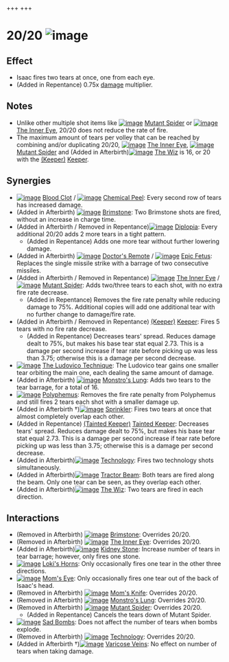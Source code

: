 +++
+++

 # 20/20 ![image](/image/20/20.png) 

Effect
--------


* Isaac fires two tears at once, one from each eye.
* (Added in Repentance) 0.75x [damage](/wiki/Damage "Damage") multiplier.


Notes
-------


* Unlike other multiple shot items like [![image](/image/Mutant_Spider.png)](/wiki/Mutant_Spider "Mutant Spider") [Mutant Spider](/wiki/Mutant_Spider "Mutant Spider") or [![image](/image/The_Inner_Eye.png)](/wiki/The_Inner_Eye "The Inner Eye") [The Inner Eye](/wiki/The_Inner_Eye "The Inner Eye"), 20/20 does not reduce the rate of fire.
* The maximum amount of tears per volley that can be reached by combining and/or duplicating 20/20, [![image](/image/The_Inner_Eye.png)](/wiki/The_Inner_Eye "The Inner Eye") [The Inner Eye](/wiki/The_Inner_Eye "The Inner Eye"), [![image](/image/Mutant_Spider.png)](/wiki/Mutant_Spider "Mutant Spider") [Mutant Spider](/wiki/Mutant_Spider "Mutant Spider") and (Added in Afterbirth)[![image](/image/The_Wiz.png)](/wiki/The_Wiz "The Wiz") [The Wiz](/wiki/The_Wiz "The Wiz") is 16, or 20 with the  [(Keeper)](/wiki/Keeper "Keeper") [Keeper](/wiki/Keeper "Keeper").


Synergies
-----------


* [![image](/image/Blood_Clot.png)](/wiki/Blood_Clot "Blood Clot") [Blood Clot](/wiki/Blood_Clot "Blood Clot") / [![image](/image/Chemical_Peel.png)](/wiki/Chemical_Peel "Chemical Peel") [Chemical Peel](/wiki/Chemical_Peel "Chemical Peel"): Every second row of tears has increased damage.
* (Added in Afterbirth) [![image](/image/Brimstone.png)](/wiki/Brimstone "Brimstone") [Brimstone](/wiki/Brimstone "Brimstone"): Two Brimstone shots are fired, without an increase in charge time.
* (Added in Afterbirth / Removed in Repentance)[![image](/image/Diplopia.png)](/wiki/Diplopia "Diplopia") [Diplopia](/wiki/Diplopia "Diplopia"): Every additional 20/20 adds 2 more tears in a tight pattern.
	+ (Added in Repentance) Adds one more tear without further lowering damage.
* (Added in Afterbirth) [![image](/image/Doctor%27s_Remote.png)](/wiki/Doctor%27s_Remote "Doctor's Remote") [Doctor's Remote](/wiki/Doctor%27s_Remote "Doctor's Remote") / [![image](/image/Epic_Fetus.png)](/wiki/Epic_Fetus "Epic Fetus") [Epic Fetus](/wiki/Epic_Fetus "Epic Fetus"): Replaces the single missile strike with a barrage of two consecutive missiles.
* (Added in Afterbirth / Removed in Repentance) [![image](/image/The_Inner_Eye.png)](/wiki/The_Inner_Eye "The Inner Eye") [The Inner Eye](/wiki/The_Inner_Eye "The Inner Eye") / [![image](/image/Mutant_Spider.png)](/wiki/Mutant_Spider "Mutant Spider") [Mutant Spider](/wiki/Mutant_Spider "Mutant Spider"): Adds two/three tears to each shot, with no extra fire rate decrease.
	+ (Added in Repentance) Removes the fire rate penalty while reducing damage to 75%. Additional copies will add one additional tear with no further change to damage/fire rate.
* (Added in Afterbirth / Removed in Repentance)  [(Keeper)](/wiki/Keeper "Keeper") [Keeper](/wiki/Keeper "Keeper"): Fires 5 tears with no fire rate decrease.
	+ (Added in Repentance) Decreases tears' spread. Reduces damage dealt to 75%, but makes his base tear stat equal 2.73. This is a damage per second increase if tear rate before picking up was less than 3.75; otherwise this is a damage per second decrease.
* [![image](/image/The_Ludovico_Technique.png)](/wiki/The_Ludovico_Technique "The Ludovico Technique") [The Ludovico Technique](/wiki/The_Ludovico_Technique "The Ludovico Technique"): The Ludovico tear gains one smaller tear orbiting the main one, each dealing the same amount of damage.
* (Added in Afterbirth) [![image](/image/Monstro%27s_Lung.png)](/wiki/Monstro%27s_Lung "Monstro's Lung") [Monstro's Lung](/wiki/Monstro%27s_Lung "Monstro's Lung"): Adds two tears to the tear barrage, for a total of 16.
* [![image](/image/Polyphemus.png)](/wiki/Polyphemus "Polyphemus") [Polyphemus](/wiki/Polyphemus "Polyphemus"): Removes the fire rate penalty from Polyphemus and still fires 2 tears each shot with a smaller damage up.
* (Added in Afterbirth †)[![image](/image/Sprinkler.png)](/wiki/Sprinkler "Sprinkler") [Sprinkler](/wiki/Sprinkler "Sprinkler"): Fires two tears at once that almost completely overlap each other.
* (Added in Repentance)  [(Tainted Keeper)](/wiki/Tainted_Keeper "Tainted Keeper") [Tainted Keeper](/wiki/Tainted_Keeper "Tainted Keeper"): Decreases tears' spread. Reduces damage dealt to 75%, but makes his base tear stat equal 2.73. This is a damage per second increase if tear rate before picking up was less than 3.75; otherwise this is a damage per second decrease.
* (Added in Afterbirth)[![image](/image/Technology.png)](/wiki/Technology "Technology") [Technology](/wiki/Technology "Technology"): Fires two technology shots simultaneously.
* (Added in Afterbirth)[![image](/image/Tractor_Beam.png)](/wiki/Tractor_Beam "Tractor Beam") [Tractor Beam](/wiki/Tractor_Beam "Tractor Beam"): Both tears are fired along the beam. Only one tear can be seen, as they overlap each other.
* (Added in Afterbirth)[![image](/image/The_Wiz.png)](/wiki/The_Wiz "The Wiz") [The Wiz](/wiki/The_Wiz "The Wiz"): Two tears are fired in each direction.


Interactions
--------------


* (Removed in Afterbirth) [![image](/image/Brimstone.png)](/wiki/Brimstone "Brimstone") [Brimstone](/wiki/Brimstone "Brimstone"): Overrides 20/20.
* (Removed in Afterbirth) [![image](/image/The_Inner_Eye.png)](/wiki/The_Inner_Eye "The Inner Eye") [The Inner Eye](/wiki/The_Inner_Eye "The Inner Eye"): Overrides 20/20.
* (Added in Afterbirth)[![image](/image/Kidney_Stone.png)](/wiki/Kidney_Stone "Kidney Stone") [Kidney Stone](/wiki/Kidney_Stone "Kidney Stone"): Increase number of tears in tear barrage; however, only fires one stone.
* [![image](/image/Loki%27s_Horns.png)](/wiki/Loki%27s_Horns "Loki's Horns") [Loki's Horns](/wiki/Loki%27s_Horns "Loki's Horns"): Only occasionally fires one tear in the other three directions.
* [![image](/image/Mom%27s_Eye.png)](/wiki/Mom%27s_Eye "Mom's Eye") [Mom's Eye](/wiki/Mom%27s_Eye "Mom's Eye"): Only occasionally fires one tear out of the back of Isaac's head.
* (Removed in Afterbirth) [![image](/image/Mom%27s_Knife.png)](/wiki/Mom%27s_Knife "Mom's Knife") [Mom's Knife](/wiki/Mom%27s_Knife "Mom's Knife"): Overrides 20/20.
* (Removed in Afterbirth) [![image](/image/Monstro%27s_Lung.png)](/wiki/Monstro%27s_Lung "Monstro's Lung") [Monstro's Lung](/wiki/Monstro%27s_Lung "Monstro's Lung"): Overrides 20/20.
* (Removed in Afterbirth) [![image](/image/Mutant_Spider.png)](/wiki/Mutant_Spider "Mutant Spider") [Mutant Spider](/wiki/Mutant_Spider "Mutant Spider"): Overrides 20/20.
	+ (Added in Repentance) Cancels the tears down of Mutant Spider.
* [![image](/image/Sad_Bombs.png)](/wiki/Sad_Bombs "Sad Bombs") [Sad Bombs](/wiki/Sad_Bombs "Sad Bombs"): Does not affect the number of tears when bombs explode.
* (Removed in Afterbirth) [![image](/image/Technology.png)](/wiki/Technology "Technology") [Technology](/wiki/Technology "Technology"): Overrides 20/20.
* (Added in Afterbirth †)[![image](/image/Varicose_Veins.png)](/wiki/Varicose_Veins "Varicose Veins") [Varicose Veins](/wiki/Varicose_Veins "Varicose Veins"): No effect on number of tears when taking damage.


